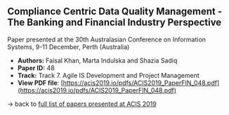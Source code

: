 ## Compliance Centric Data Quality Management - The Banking and Financial Industry Perspective

Paper presented at the 30th Australasian Conference on Information Systems, 9-11 December, Perth (Australia)
- **Authors:** Faisal Khan, Marta Indulska and Shazia Sadiq
- **Paper ID:** 48
- **Track:** Track 7. Agile IS Development and Project Management
- **View PDF file**: [https://acis2019.io/pdfs/ACIS2019_PaperFIN_048.pdf](https://acis2019.io/pdfs/ACIS2019_PaperFIN_048.pdf)

&rarr; back to [full list of papers presented at ACIS 2019](https://acis2019.io/)